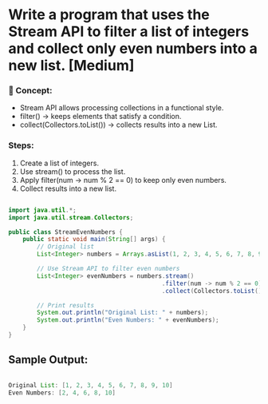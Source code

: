 # Write a program that uses the Stream API to filter a list of integers and collect only even numbers into a new list. [Medium]

### 🔹 Concept:
- Stream API allows processing collections in a functional style.
- filter() -> keeps elements that satisfy a condition.
- collect(Collectors.toList()) -> collects results into a new List.

### Steps:
1. Create a list of integers.
2. Use stream() to process the list.
3. Apply filter(num -> num % 2 == 0) to keep only even numbers.
4. Collect results into a new list.


```java

import java.util.*;
import java.util.stream.Collectors;

public class StreamEvenNumbers {
    public static void main(String[] args) {
        // Original list
        List<Integer> numbers = Arrays.asList(1, 2, 3, 4, 5, 6, 7, 8, 9, 10);

        // Use Stream API to filter even numbers
        List<Integer> evenNumbers = numbers.stream()
                                           .filter(num -> num % 2 == 0) // keep only even
                                           .collect(Collectors.toList()); // collect into list

        // Print results
        System.out.println("Original List: " + numbers);
        System.out.println("Even Numbers: " + evenNumbers);
    }
}


```

## Sample Output:

```java

Original List: [1, 2, 3, 4, 5, 6, 7, 8, 9, 10]
Even Numbers: [2, 4, 6, 8, 10]

```
